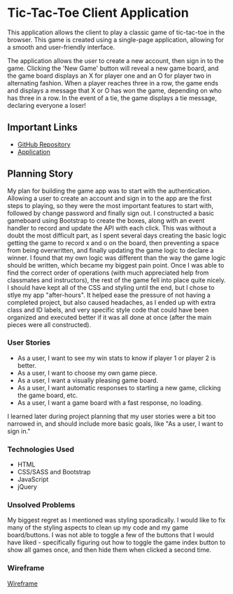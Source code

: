 
# Tic-Tac-Toe Client Application

This application allows the client to play a classic game of tic-tac-toe in the browser. This game is created using a single-page application, allowing for a smooth and user-friendly interface.

The application allows the user to create a new account, then sign in to the game. Clicking the 'New Game' button will reveal a new game board, and the game board displays an X for player one and an O for player two in alternating fashion. When a player reaches three in a row, the game ends and displays a message that X or O has won the game, depending on who has three in a row. In the event of a tie, the game displays a tie message, declaring everyone a loser!

## Important Links


* [GitHub Repository](https://github.com/kbini28/tic-tac-toe)
* [Application](kbini28.github.io/tic-tac-toe/)


## Planning Story

My plan for building the game app was to start with the authentication. Allowing a user to create an account and sign in to the app are the first steps to playing, so they were the most important features to start with, followed by change password and finally sign out. I constructed a basic gameboard using Bootstrap to create the boxes, along with an event handler to record and update the API with each click. This was without a doubt the most difficult part, as I spent several days creating the basic logic getting the game to record x and o on the board, then preventing a space from being overwritten, and finally updating the game logic to declare a winner. I found that my own logic was different than the way the game logic should be written, which became my biggest pain point. Once I was able to find the correct order of operations (with much appreciated help from classmates and instructors), the rest of the game fell into place quite nicely. I should have kept all of the CSS and styling until the end, but I chose to stlye my app "after-hours". It helped ease the pressure of not having a completed project, but also caused headaches, as I ended up with extra class and ID labels, and very specific style code that could have been organized and executed better if it was all done at once (after the main pieces were all constructed).

### User Stories

  * As a user, I want to see my win stats to know if player 1 or player 2 is better.
  * As a user, I want to choose my own game piece.
  * As a user, I want a visually pleasing game board.
  * As a user, I want automatic responses to starting a new game, clicking the game board, etc.
  * As a user, I want a game board with a fast response, no loading.

I learned later during project planning that my user stories were a bit too narrowed in, and should include more basic goals, like "As a user, I want to sign in."

### Technologies Used

  * HTML
  * CSS/SASS and Bootstrap
  * JavaScript
  * jQuery

### Unsolved Problems

My biggest regret as I mentioned was styling sporadically. I would like to fix many of the styling aspects to clean up my code and my game board/buttons.
I was not able to toggle a few of the buttons that I would have liked - specifically figuring out how to toggle the game index button to show all games once, and then hide them when clicked a second time.

### Wireframe

[Wireframe](https://i.imgur.com/4PUmQKG.png)
